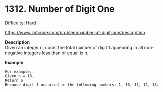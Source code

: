 # 1312. Number of Digit One

Difficulty: Hard

https://www.lintcode.com/problem/number-of-digit-one/description

**Description**  
Given an integer n, count the total number of digit 1 appearing in all non-negative integers less than or equal to n.

**Example**  
```
For example:
Given n = 13,
Return 6
Because digit 1 occurred in the following numbers: 1, 10, 11, 12, 13.
```
